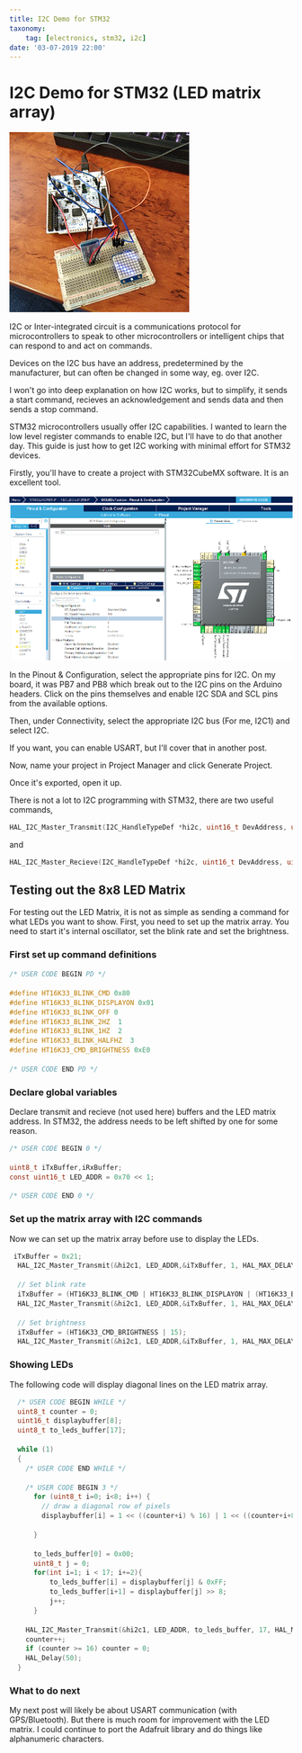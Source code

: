 ```yaml
---
title: I2C Demo for STM32
taxonomy:
	tag: [electronics, stm32, i2c]
date: '03-07-2019 22:00'
---
```


# I2C Demo for STM32 (LED matrix array)

![](stm32-i2c-matrix.gif)

I2C or Inter-integrated circuit is a communications protocol for microcontrollers to speak to other microcontrollers or intelligent chips that can respond to and act on commands.

Devices on the I2C bus have an address, predetermined by the manufacturer, but can often be changed in some way, eg. over I2C.

I won't go into deep explanation on how I2C works, but to simplify, it sends a start command, recieves an acknowledgement and sends data and then sends a stop command.

STM32 microcontrollers usually offer I2C capabilities. I wanted to learn the low level register commands to enable I2C, but I'll have to do that another day. This guide is just how to get I2C working with minimal effort for STM32 devices.

Firstly, you'll have to create a project with STM32CubeMX software. It is an excellent tool.

![](stm32cubemx-i2c-selection-small.png)

In the Pinout & Configuration, select the appropriate pins for I2C. On my board, it was PB7 and PB8 which break out to the I2C pins on the Arduino headers. Click on the pins themselves and enable I2C SDA and SCL pins from the available options.

Then, under Connectivity, select the appropriate I2C bus (For me, I2C1) and select I2C. 

If you want, you can enable USART, but I'll cover that in another post.

Now, name your project in Project Manager and click Generate Project.

Once it's exported, open it up.

There is not a lot to I2C programming with STM32, there are two useful commands, 

```C
HAL_I2C_Master_Transmit(I2C_HandleTypeDef *hi2c, uint16_t DevAddress, uint8_t *pData, uint16_t Size, uint32_t Timeout)
```
and
```C
HAL_I2C_Master_Recieve(I2C_HandleTypeDef *hi2c, uint16_t DevAddress, uint8_t *pData, uint16_t Size, uint32_t Timeout)
```
## Testing out the 8x8 LED Matrix

For testing out the LED Matrix, it is not as simple as sending a command for what LEDs you want to show. First, you need to set up the matrix array.
You need to start it's internal oscillator, set the blink rate and set the brightness.

### First set up command definitions
```C
/* USER CODE BEGIN PD */

#define HT16K33_BLINK_CMD 0x80
#define HT16K33_BLINK_DISPLAYON 0x01
#define HT16K33_BLINK_OFF 0
#define HT16K33_BLINK_2HZ  1
#define HT16K33_BLINK_1HZ  2
#define HT16K33_BLINK_HALFHZ  3
#define HT16K33_CMD_BRIGHTNESS 0xE0

/* USER CODE END PD */
```

### Declare global variables
Declare transmit and recieve (not used here) buffers and the LED matrix address. In STM32, the address needs to be left shifted by one for some reason.

```C
/* USER CODE BEGIN 0 */

uint8_t iTxBuffer,iRxBuffer;
const uint16_t LED_ADDR = 0x70 << 1;

/* USER CODE END 0 */
```

### Set up the matrix array with I2C commands
Now we can set up the matrix array before use to display the LEDs.

```C
 iTxBuffer = 0x21;
  HAL_I2C_Master_Transmit(&hi2c1, LED_ADDR,&iTxBuffer, 1, HAL_MAX_DELAY);

  // Set blink rate
  iTxBuffer = (HT16K33_BLINK_CMD | HT16K33_BLINK_DISPLAYON | (HT16K33_BLINK_OFF << 1));
  HAL_I2C_Master_Transmit(&hi2c1, LED_ADDR,&iTxBuffer, 1, HAL_MAX_DELAY);

  // Set brightness
  iTxBuffer = (HT16K33_CMD_BRIGHTNESS | 15);
  HAL_I2C_Master_Transmit(&hi2c1, LED_ADDR,&iTxBuffer, 1, HAL_MAX_DELAY);
```

### Showing LEDs

The following code will display diagonal lines on the LED matrix array.

```C
  /* USER CODE BEGIN WHILE */
  uint8_t counter = 0;
  uint16_t displaybuffer[8];
  uint8_t to_leds_buffer[17];

  while (1)
  {
    /* USER CODE END WHILE */

    /* USER CODE BEGIN 3 */
	  for (uint8_t i=0; i<8; i++) {
		// draw a diagonal row of pixels
		displaybuffer[i] = 1 << ((counter+i) % 16) | 1 << ((counter+i+8) % 16);
		
	  }

	  to_leds_buffer[0] = 0x00;
	  uint8_t j = 0;
	  for(int i=1; i < 17; i+=2){
		  to_leds_buffer[i] = displaybuffer[j] & 0xFF;
		  to_leds_buffer[i+1] = displaybuffer[j] >> 8;
		  j++;
	  }

	HAL_I2C_Master_Transmit(&hi2c1, LED_ADDR, to_leds_buffer, 17, HAL_MAX_DELAY);
	counter++;
	if (counter >= 16) counter = 0;
	HAL_Delay(50);
  }
```

### What to do next

My next post will likely be about USART communication (with GPS/Bluetooth). But there is much room for improvement with the LED matrix. I could continue to port the Adafruit library and do things like alphanumeric characters. 